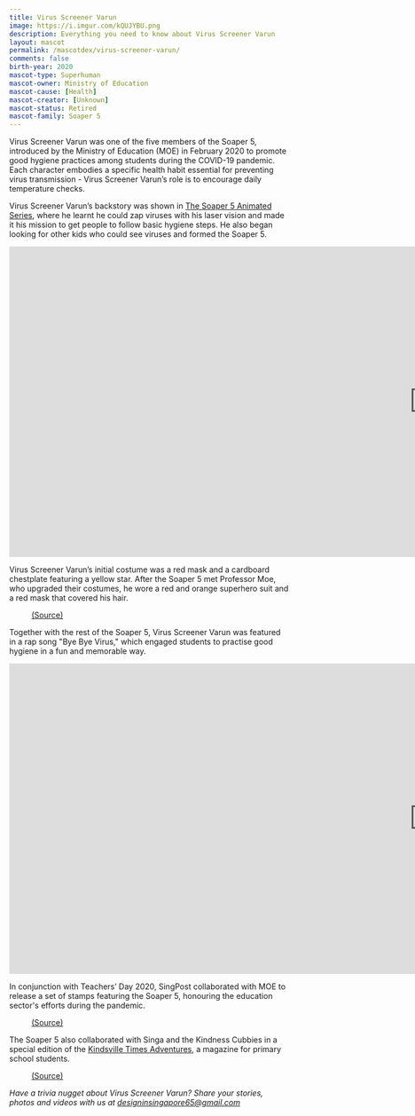 ```yaml
---
title: Virus Screener Varun
image: https://i.imgur.com/kQUJYBU.png
description: Everything you need to know about Virus Screener Varun
layout: mascot
permalink: /mascotdex/virus-screener-varun/
comments: false
birth-year: 2020
mascot-type: Superhuman
mascot-owner: Ministry of Education
mascot-cause: [Health]
mascot-creator: [Unknown]
mascot-status: Retired
mascot-family: Soaper 5
---
```


Virus Screener Varun was one of the five members of the Soaper 5, introduced by the Ministry of Education (MOE) in February 2020 to promote good hygiene practices among students during the COVID-19 pandemic. Each character embodies a specific health habit essential for preventing virus transmission - Virus Screener Varun’s role is to encourage daily temperature checks.

Virus Screener Varun’s backstory was shown in <a href="https://www.youtube.com/hashtag/soaper5">The Soaper 5 Animated Series</a>, where he learnt he could zap viruses with his laser vision and made it his mission to get people to follow basic hygiene steps. He also began looking for other kids who could see viruses and formed the Soaper 5.

<div class="video-responsive">
<iframe width="1524" height="560" src="https://www.youtube.com/embed/UfevzAiugRU" title="The Soaper 5 Animated Series – Episode 1: Enter Varun..." frameborder="0" allow="accelerometer; autoplay; clipboard-write; encrypted-media; gyroscope; picture-in-picture; web-share" referrerpolicy="strict-origin-when-cross-origin" allowfullscreen></iframe>
</div>

Virus Screener Varun’s initial costume was a red mask and a cardboard chestplate featuring a yellow star. After the Soaper 5 met Professor Moe, who upgraded their costumes, he wore a red and orange superhero suit and a red mask that covered his hair.

<figure>
  <img src="https://i.imgur.com/OIEfoNb.jpg" alt="">
  <figcaption><a href="https://www.schoolbag.edu.sg/story/soaper-5-reminds-us-to-stay-safe-in-2021/">(Source)</a></figcaption>
</figure>

Together with the rest of the Soaper 5, Virus Screener Varun was featured in a rap song "Bye Bye Virus," which engaged students to practise good hygiene in a fun and memorable way. 

<div class="video-responsive">

<iframe width="1524" height="560" src="https://www.youtube.com/embed/h7bAuEDYXYA" title="Bye Bye Virus" frameborder="0" allow="accelerometer; autoplay; clipboard-write; encrypted-media; gyroscope; picture-in-picture; web-share" referrerpolicy="strict-origin-when-cross-origin" allowfullscreen></iframe>
</div>

In conjunction with Teachers’ Day 2020, SingPost collaborated with MOE to release a set of stamps featuring the Soaper 5, honouring the education sector's efforts during the pandemic. 

<figure>
  <img src="https://i.imgur.com/9v1vEtq.png" alt="">
  <figcaption><a href="https://www.singpost.com/about-us/news-releases/singpost-and-moe-collaborate-soaper-5-stamps">(Source)</a></figcaption>
</figure>

The Soaper 5 also collaborated with Singa and the Kindness Cubbies in a special edition of the <a href="https://kindsville.kindness.sg/wp-content/uploads/2020/08/Kindsville-Times-Adventures_Issue-4_Spread-kindness_web.pdf">Kindsville Times Adventures</a>, a magazine for primary school students.  

<figure>
  <img src="https://i.imgur.com/cTlv46i.jpg" alt="">
  <figcaption><a href="https://www.facebook.com/photo/?fbid=10160093590927004&set=a.10150100883752004">(Source)</a></figcaption>
</figure>

<i>Have a trivia nugget about Virus Screener Varun? Share your stories, photos and videos with us at designinsingapore65@gmail.com</i>
